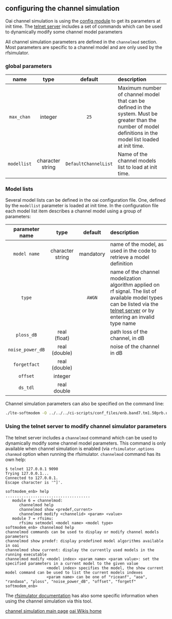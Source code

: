## configuring the channel simulation
Oai channel simulation is using the [config module](../../../config/config.md) to get its parameters at init time. The [telnet server](../../telnetsrv/DOC/telnetsrv.md) includes a set of commands which can be used to dynamically modify some channel model parameters

All channel simulation parameters are defined in the `channelmod` section. Most parameters are specific to a channel model and  are only used by the rfsimulator.

### global parameters

| name | type | default | description |
|:---:|:---:|:---:|:----|
| `max_chan` | integer | `25` | Maximum number of channel model that can be defined in the system. Must be greater than the number of model definitions  in the model list loaded at init time. |
| `modellist` | character string | `DefaultChannelList` | Name of the channel models list to load at init time. |

### Model lists

Several model lists can be defined in the oai configuration file. One, defined by the `modellist` parameter is loaded at init time. In the configuration file each model list item describes a channel model using a group of parameters:

| parameter name | type | default | description |
|:---:|:---:|:---:|:----|
| `model name` | character string | mandatory |name of the model, as used in the code to retrieve a model definition|
| `type` |                  | `AWGN` | name of the channel modelization algorithm applied on rf signal. The list of available model types can be listed via the [telnet server](../../telnetsrv/DOC/telnetsrv.md) or by entering an invalid type name |
| `ploss_dB` |   real (float)   |  | path loss of the channel, in dB |
| `noise_power_dB` |  real (double)   |  | noise of the channel in dB |
| `forgetfact` |  real (double)   |  |  |
| `offset` |     integer      |  |  |
| `ds_tdl` |   real double    |  |  |

Channel simulation parameters can also be specified on the command line:

```bash
./lte-softmodem -O ../../../ci-scripts/conf_files/enb.band7.tm1.50prb.usrpb210.conf --noS1 --rfsim --rfsimulator.options chanmod --rfsimulator.serveraddr enb --telnetsrv --channelmod.modellist modellist_rfsimu_2 --channelmod.modellist_rfsimu_2.[1].offset 120
```
### Using the telnet server to modify channel simulator parameters
The telnet server includes a `channelmod` command which can be used to dynamically modify some channel model parameters. This command is only available when channel simulation is enabled (via `rfsimulator.options chanmod` option when running the rfsimulator.  `channelmod` command has its own help:

```
$ telnet 127.0.0.1 9090
Trying 127.0.0.1...
Connected to 127.0.0.1.
Escape character is '^]'.
 
softmodem_enb> help
.....................................
   module 6 = channelmod:
      channelmod help 
      channelmod show <predef,current>
      channelmod modify <channelid> <param> <value>
   module 7 = rfsimu:
      rfsimu setmodel <model name> <model type>
softmodem_enb> channelmod help
channelmod commands can be used to display or modify channel models parameters
channelmod show predef: display predefined model algorithms available in oai
channelmod show current: display the currently used models in the running executable
channelmod modify <model index> <param name> <param value>: set the specified parameters in a current model to the given value
                  <model index> specifies the model, the show current model command can be used to list the current models indexes
                  <param name> can be one of "riceanf", "aoa", "randaoa", "ploss", "noise_power_dB", "offset", "forgetf"
softmodem_enb> 

```







The [rfsimulator documentation](../../../../radio/rfsimulator/README.md ) has also some specific information when using the channel simulation via this tool. 

[channel simulation main page](channel_simulation.md)
[oai Wikis home](https://gitlab.eurecom.fr/oai/openairinterface5g/wikis/home)
